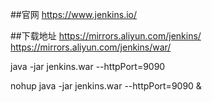 ##官网
https://www.jenkins.io/

##下载地址
https://mirrors.aliyun.com/jenkins/
https://mirrors.aliyun.com/jenkins/war/

java -jar jenkins.war --httpPort=9090

nohup java -jar jenkins.war --httpPort=9090 &

